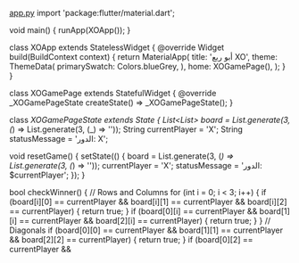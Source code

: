 [app.py](https://github.com/user-attachments/files/22055511/app.py)
import 'package:flutter/material.dart';

void main() {
  runApp(XOApp());
}

class XOApp extends StatelessWidget {
  @override
  Widget build(BuildContext context) {
    return MaterialApp(
      title: 'أبو ربع XO',
      theme: ThemeData(
        primarySwatch: Colors.blueGrey,
      ),
      home: XOGamePage(),
    );
  }
}

class XOGamePage extends StatefulWidget {
  @override
  _XOGamePageState createState() => _XOGamePageState();
}

class _XOGamePageState extends State<XOGamePage> {
  List<List<String>> board = List.generate(3, (_) => List.generate(3, (_) => ''));
  String currentPlayer = 'X';
  String statusMessage = 'الدور: X';

  void resetGame() {
    setState(() {
      board = List.generate(3, (_) => List.generate(3, (_) => ''));
      currentPlayer = 'X';
      statusMessage = 'الدور: $currentPlayer';
    });
  }

  bool checkWinner() {
    // Rows and Columns
    for (int i = 0; i < 3; i++) {
      if (board[i][0] == currentPlayer &&
          board[i][1] == currentPlayer &&
          board[i][2] == currentPlayer) {
        return true;
      }
      if (board[0][i] == currentPlayer &&
          board[1][i] == currentPlayer &&
          board[2][i] == currentPlayer) {
        return true;
      }
    }
    // Diagonals
    if (board[0][0] == currentPlayer &&
        board[1][1] == currentPlayer &&
        board[2][2] == currentPlayer) {
      return true;
    }
    if (board[0][2] == currentPlayer &&
